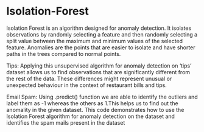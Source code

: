 # Isolation-Forest
Isolation Forest is an algorithm designed for anomaly detection. It isolates observations by randomly selecting a feature and then randomly selecting a split value between the maximum and minimum values of the selected feature. Anomalies are the points that are easier to isolate and have shorter paths in the trees compared to normal points.

Tips:
Applying this unsupervised algorithm for anomaly detection on ‘tips’ dataset allows us to 
find observations that are significantly different from the rest of the data. These differences 
might represent unusual or unexpected behaviour in the context of restaurant bills and tips.


Email Spam:
Using .predict() function we are able to identify the outliers and label them as -1 whereas the 
others as 1.This helps us to find out the anomality in the given dataset. This code 
demonstrates how to use the Isolation Forest algorithm for anomaly detection on the dataset
and identifies the spam mails present in the dataset


